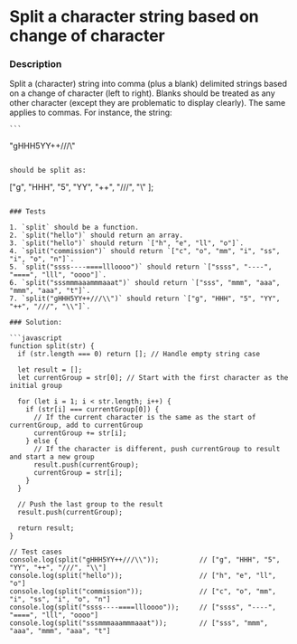# Split a character string based on change of character

### Description 

Split a (character) string into comma (plus a blank) delimited strings based on a change of character (left to right). Blanks should be treated as any other character (except they are problematic to display clearly). The same applies to commas. For instance, the string:

    ```
"gHHH5YY++///\\"
```

should be split as:
```
["g", "HHH", "5", "YY", "++", "///", "\\" ];
```

### Tests

1. `split` should be a function.
2. `split("hello")` should return an array.
3. `split("hello")` should return `["h", "e", "ll", "o"]`.
4. `split("commission")` should return `["c", "o", "mm", "i", "ss", "i", "o", "n"]`.
5. `split("ssss----====llloooo")` should return `["ssss", "----", "====", "lll", "oooo"]`.
6. `split("sssmmmaaammmaaat")` should return `["sss", "mmm", "aaa", "mmm", "aaa", "t"]`.
7. `split("gHHH5YY++///\\")` should return `["g", "HHH", "5", "YY", "++", "///", "\\"]`.

### Solution: 

```javascript
function split(str) {
  if (str.length === 0) return []; // Handle empty string case

  let result = [];
  let currentGroup = str[0]; // Start with the first character as the initial group

  for (let i = 1; i < str.length; i++) {
    if (str[i] === currentGroup[0]) {
      // If the current character is the same as the start of currentGroup, add to currentGroup
      currentGroup += str[i];
    } else {
      // If the character is different, push currentGroup to result and start a new group
      result.push(currentGroup);
      currentGroup = str[i];
    }
  }

  // Push the last group to the result
  result.push(currentGroup);

  return result;
}

// Test cases
console.log(split("gHHH5YY++///\\"));          // ["g", "HHH", "5", "YY", "++", "///", "\\"]
console.log(split("hello"));                   // ["h", "e", "ll", "o"]
console.log(split("commission"));              // ["c", "o", "mm", "i", "ss", "i", "o", "n"]
console.log(split("ssss----====llloooo"));     // ["ssss", "----", "====", "lll", "oooo"]
console.log(split("sssmmmaaammmaaat"));        // ["sss", "mmm", "aaa", "mmm", "aaa", "t"]
```